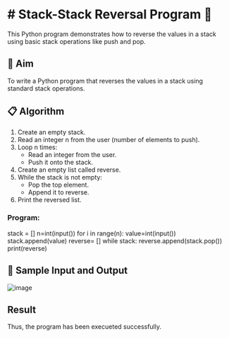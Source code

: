 # # Stack-Stack Reversal Program 🔁

This Python program demonstrates how to reverse the values in a stack using basic stack operations like push and pop.

## 🎯 Aim

To write a Python program that reverses the values in a stack using standard stack operations.

## 📋 Algorithm

1. Create an empty stack.
2. Read an integer n from the user (number of elements to push).
3. Loop n times:
   - Read an integer from the user.
   - Push it onto the stack.
4. Create an empty list called reverse.
5. While the stack is not empty:
   - Pop the top element.
   - Append it to reverse.
6. Print the reversed list.


### Program:

  stack = []
  n=int(input())
  for i in range(n):
     value=int(input())
     stack.append(value)
  reverse= []
  while stack:
     reverse.append(stack.pop())
  print(reverse)

## 🧪 Sample Input and Output
![image](https://github.com/user-attachments/assets/8bf53030-a254-493f-ae95-7021114c9c9e)

## Result
Thus, the program has been execueted successfully.
